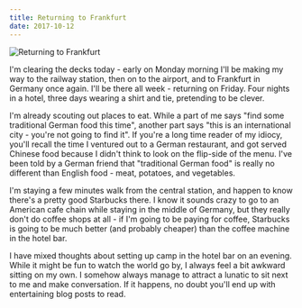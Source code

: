 ```yaml
---
title: Returning to Frankfurt
date: 2017-10-12
---
```


![Returning to Frankfurt](https://source.unsplash.com/-m88z7ily-w/1600x900)

I'm clearing the decks today - early on Monday morning I'll be making my way to the railway station, then on to the airport, and to Frankfurt in Germany once again. I'll be there all week - returning on Friday. Four nights in a hotel, three days wearing a shirt and tie, pretending to be clever.

I'm already scouting out places to eat. While a part of me says "find some traditional German food this time", another part says "this is an international city - you're not going to find it". If you're a long time reader of my idiocy, you'll recall the time I ventured out to a German restaurant, and got served Chinese food because I didn't think to look on the flip-side of the menu. I've been told by a German friend that "traditional German food" is really no different than English food - meat, potatoes, and vegetables.

I'm staying a few minutes walk from the central station, and happen to know there's a pretty good Starbucks there. I know it sounds crazy to go to an American cafe chain while staying in the middle of Germany, but they really don't do coffee shops at all - if I'm going to be paying for coffee, Starbucks is going to be much better (and probably cheaper) than the coffee machine in the hotel bar.

I have mixed thoughts about setting up camp in the hotel bar on an evening. While it might be fun to watch the world go by, I always feel a bit awkward sitting on my own. I somehow always manage to attract a lunatic to sit next to me and make conversation. If it happens, no doubt you'll end up with entertaining blog posts to read.